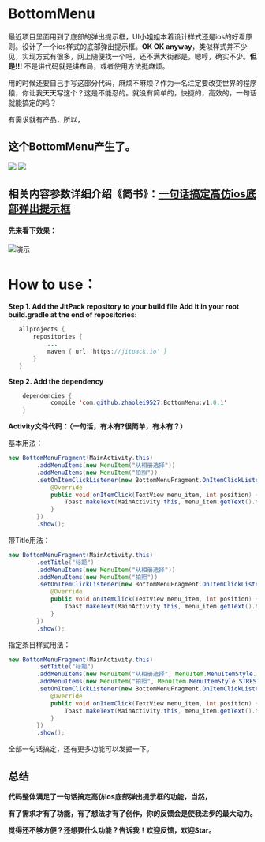 # BottomMenu

最近项目里面用到了底部的弹出提示框，UI小姐姐本着设计样式还是ios的好看原则。设计了一个ios样式的底部弹出提示框。**OK OK anyway**，类似样式并不少见，实现方式有很多，网上随便找一个吧，还不满大街都是。嗯哼，确实不少。**但是!!!** 不是讲代码就是讲布局，或者使用方法挺麻烦。

用的时候还要自己手写这部分代码，麻烦不麻烦？作为一名注定要改变世界的程序猿，你让我天天写这个？这是不能忍的。就没有简单的，快捷的，高效的，一句话就能搞定的吗？

有需求就有产品，所以，

## 这个BottomMenu产生了。

[![](https://jitpack.io/v/zhaolei9527/BottomMenu.svg)](https://jitpack.io/#zhaolei9527/BottomMenu)
[![](https://img.shields.io/badge/Go%20to-%E7%AE%80%E4%B9%A6-brightgreen.svg)](http://www.jianshu.com/p/8c7a3d0fcc46)

## 相关内容参数详细介绍《简书》：[一句话搞定高仿ios底部弹出提示框](http://www.jianshu.com/p/8c7a3d0fcc46)


#### 先来看下效果：

![演示](https://github.com/zhaolei9527/BottomMenu/blob/master/app/src/main/res/drawable/device.gif)


# How to use： 


**Step 1. Add the JitPack repository to your build file**
**Add it in your root build.gradle at the end of repositories:**
 ```java
	allprojects {
		repositories {
			...
			maven { url 'https://jitpack.io' }
		}
	}
```
**Step 2. Add the dependency**
```java
	dependencies {
	        compile 'com.github.zhaolei9527:BottomMenu:v1.0.1'
	}
```
**Activity文件代码：（一句话，有木有?很简单，有木有？）**

基本用法：
```java
new BottomMenuFragment(MainActivity.this)
        .addMenuItems(new MenuItem("从相册选择"))
        .addMenuItems(new MenuItem("拍照"))
        .setOnItemClickListener(new BottomMenuFragment.OnItemClickListener() {
            @Override
            public void onItemClick(TextView menu_item, int position) {
                Toast.makeText(MainActivity.this, menu_item.getText().toString().trim(), Toast.LENGTH_SHORT).show();
            }
        })
        .show();
```
带Title用法：
```java
new BottomMenuFragment(MainActivity.this)
        .setTitle("标题")
        .addMenuItems(new MenuItem("从相册选择"))
        .addMenuItems(new MenuItem("拍照"))
        .setOnItemClickListener(new BottomMenuFragment.OnItemClickListener() {
            @Override
            public void onItemClick(TextView menu_item, int position) {
                Toast.makeText(MainActivity.this, menu_item.getText().toString().trim(), Toast.LENGTH_SHORT).show();
            }
        })
        .show();
```
指定条目样式用法：
```java
new BottomMenuFragment(MainActivity.this)
        .setTitle("标题")
        .addMenuItems(new MenuItem("从相册选择", MenuItem.MenuItemStyle.COMMON))
        .addMenuItems(new MenuItem("拍照", MenuItem.MenuItemStyle.STRESS))
        .setOnItemClickListener(new BottomMenuFragment.OnItemClickListener() {
            @Override
            public void onItemClick(TextView menu_item, int position) {
                Toast.makeText(MainActivity.this, menu_item.getText().toString().trim(), Toast.LENGTH_SHORT).show();
            }
        })
        .show();
```
全部一句话搞定，还有更多功能可以发掘一下。

## 总结
**代码整体满足了一句话搞定高仿ios底部弹出提示框的功能，当然，**

**有了需求才有了功能，有了想法才有了创作，你的反馈会是使我进步的最大动力。**

**觉得还不够方便？还想要什么功能？告诉我！欢迎反馈，欢迎Star。**
